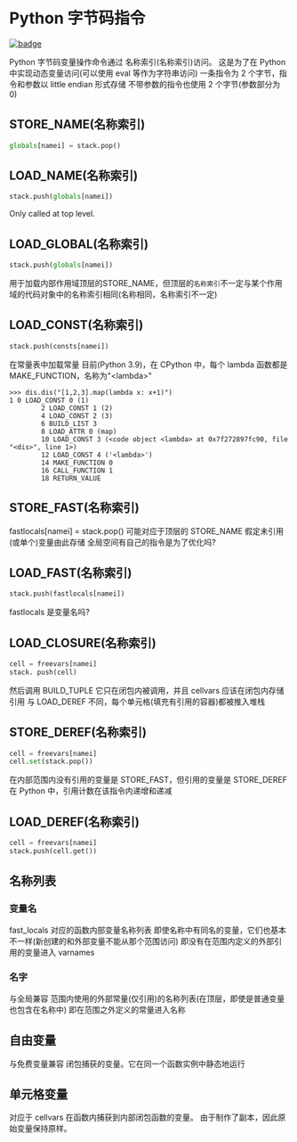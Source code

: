 # Python 字节码指令

[![badge](https://img.shields.io/endpoint.svg?url=https%3A%2F%2Fgezf7g7pd5.execute-api.ap-northeast-1.amazonaws.com%2Fdefault%2Fsource_up_to_date%3Fowner%3Derg-lang%26repos%3Derg%26ref%3Dmain%26path%3Ddoc/EN/python/bytecode_instructions.md%26commit_hash%3Dd15cbbf7b33df0f78a575cff9679d84c36ea3ab1)](https://gezf7g7pd5.execute-api.ap-northeast-1.amazonaws.com/default/source_up_to_date?owner=erg-lang&repos=erg&ref=main&path=doc/EN/python/bytecode_instructions.md&commit_hash=d15cbbf7b33df0f78a575cff9679d84c36ea3ab1)

Python 字节码变量操作命令通过 名称索引(名称索引)访问。 这是为了在 Python 中实现动态变量访问(可以使用 eval 等作为字符串访问)
一条指令为 2 个字节，指令和参数以 little endian 形式存储
不带参数的指令也使用 2 个字节(参数部分为 0)

## STORE_NAME(名称索引)

```python
globals[namei] = stack.pop()
```

## LOAD_NAME(名称索引)

```python
stack.push(globals[namei])
```

Only called at top level.

## LOAD_GLOBAL(名称索引)

```python
stack.push(globals[namei])
```

用于加载内部作用域顶层的STORE_NAME，但顶层的`名称索引`不一定与某个作用域的代码对象中的名称索引相同(名称相同，名称索引不一定)

## LOAD_CONST(名称索引)

```python
stack.push(consts[namei])
```

在常量表中加载常量
目前(Python 3.9)，在 CPython 中，每个 lambda 函数都是 MAKE_FUNCTION，名称为"\<lambda\>"

```console
>>> dis.dis("[1,2,3].map(lambda x: x+1)")
1 0 LOAD_CONST 0 (1)
        2 LOAD_CONST 1 (2)
        4 LOAD_CONST 2 (3)
        6 BUILD_LIST 3
        8 LOAD_ATTR 0 (map)
        10 LOAD_CONST 3 (<code object <lambda> at 0x7f272897fc90, file "<dis>", line 1>)
        12 LOAD_CONST 4 ('<lambda>')
        14 MAKE_FUNCTION 0
        16 CALL_FUNCTION 1
        18 RETURN_VALUE
```

## STORE_FAST(名称索引)

fastlocals[namei] = stack.pop()
可能对应于顶层的 STORE_NAME
假定未引用(或单个)变量由此存储
全局空间有自己的指令是为了优化吗?

## LOAD_FAST(名称索引)

```python
stack.push(fastlocals[namei])
```
fastlocals 是变量名吗?

## LOAD_CLOSURE(名称索引)

```python
cell = freevars[namei]
stack. push(cell)
```

然后调用 BUILD_TUPLE
它只在闭包内被调用，并且 cellvars 应该在闭包内存储引用
与 LOAD_DEREF 不同，每个单元格(填充有引用的容器)都被推入堆栈

## STORE_DEREF(名称索引)

```python
cell = freevars[namei]
cell.set(stack.pop())
```

在内部范围内没有引用的变量是 STORE_FAST，但引用的变量是 STORE_DEREF
在 Python 中，引用计数在该指令内递增和递减

## LOAD_DEREF(名称索引)

```python
cell = freevars[namei]
stack.push(cell.get())
```

## 名称列表

### 变量名

fast_locals 对应的函数内部变量名称列表
即使名称中有同名的变量，它们也基本不一样(新创建的和外部变量不能从那个范围访问)
即没有在范围内定义的外部引用的变量进入 varnames

### 名字

与全局兼容
范围内使用的外部常量(仅引用)的名称列表(在顶层，即使是普通变量也包含在名称中)
即在范围之外定义的常量进入名称

## 自由变量

与免费变量兼容
闭包捕获的变量。它在同一个函数实例中静态地运行

## 单元格变量

对应于 cellvars
在函数内捕获到内部闭包函数的变量。 由于制作了副本，因此原始变量保持原样。